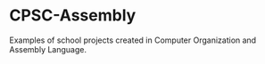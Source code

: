 # CPSC-Assembly
Examples of school projects created in Computer Organization and Assembly Language.

